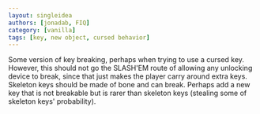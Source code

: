 ```yaml
---
layout: singleidea
authors: [jonadab, FIQ]
category: [vanilla]
tags: [key, new object, cursed behavior]
---
```

Some version of key breaking, perhaps when trying to use a cursed key. However, this should not go the SLASH'EM route of allowing any unlocking device to break, since that just makes the player carry around extra keys. Skeleton keys should be made of bone and can break. Perhaps add a new key that is not breakable but is rarer than skeleton keys (stealing some of skeleton keys' probability).
